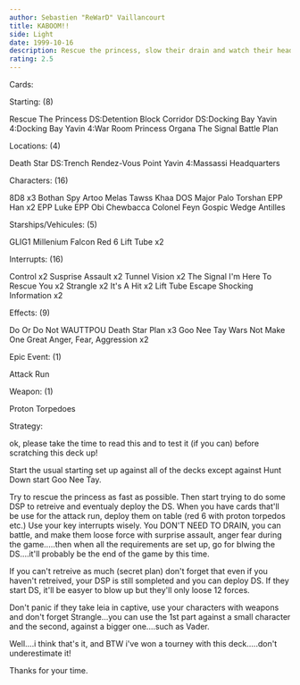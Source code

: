 ```yaml
---
author: Sebastien "ReWarD" Vaillancourt
title: KABOOM!!
side: Light
date: 1999-10-16
description: Rescue the princess, slow their drain and watch their head when you'll blow that Death Star with a 18 forces loss!
rating: 2.5
---
```

Cards: 

Starting: (8)

Rescue The Princess
DS:Detention Block Corridor
DS:Docking Bay
Yavin 4:Docking Bay
Yavin 4:War Room
Princess Organa
The Signal
Battle Plan

Locations: (4)

Death Star
DS:Trench
Rendez-Vous Point
Yavin 4:Massassi Headquarters

Characters: (16)

8D8 x3
Bothan Spy
Artoo
Melas
Tawss Khaa
DOS
Major Palo Torshan
EPP Han x2
EPP Luke
EPP Obi
Chewbacca
Colonel Feyn Gospic
Wedge Antilles

Starships/Vehicules: (5)

GLIG1
Millenium Falcon
Red 6
Lift Tube x2

Interrupts: (16)

Control x2
Susprise Assault x2
Tunnel Vision x2
The Signal
I'm Here To Rescue You x2
Strangle x2
It's A Hit x2
Lift Tube Escape
Shocking Information x2

Effects: (9)

Do Or Do Not
WAUTTPOU
Death Star Plan x3
Goo Nee Tay
Wars Not Make One Great
Anger, Fear, Aggression x2

Epic Event: (1)

Attack Run

Weapon: (1)

Proton Torpedoes



Strategy: 

ok, please take the time to read this and to test it (if you can) before scratching this deck up!

Start the usual starting set up against all of the decks except against Hunt Down start Goo Nee Tay.

Try to rescue the princess as fast as possible. Then start trying to do some DSP to retreive and eventualy deploy the DS. When you have cards that'll be use for the attack run, deploy them on table (red 6 with proton torpedos etc.) Use your key interrupts wisely. You DON'T NEED TO DRAIN, you can battle, and make them loose force with surprise assault, anger fear during the game.....then when all the requirements are set up, go for blwing the DS....it'll probably be the end of the game by this time.

If you can't retreive as much (secret plan) don't forget that even if you haven't retreived, your DSP is still sompleted and you can deploy DS. If they start DS, it'll be easyer to blow up but they'll only loose 12 forces.

Don't panic if they take leia in captive, use your characters with weapons and don't forget Strangle...you can use the 1st part against a small character and the second, against a bigger one....such as Vader.

Well....i think that's it, and BTW i've won a tourney with this deck.....don't underestimate it!

Thanks for your time.


